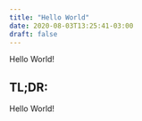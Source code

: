 ```yaml
---
title: "Hello World"
date: 2020-08-03T13:25:41-03:00
draft: false
---
```


Hello World!

## TL;DR:

Hello World!
